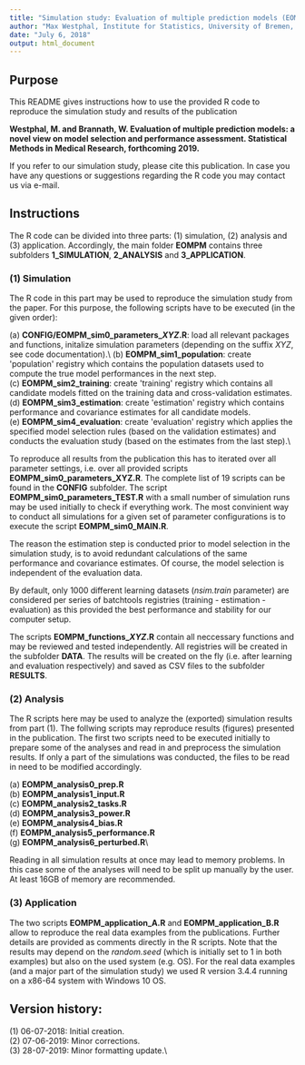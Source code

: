 ```yaml
---
title: "Simulation study: Evaluation of multiple prediction models (EOMPM)"
author: "Max Westphal, Institute for Statistics, University of Bremen, Germany (mwestphal@uni-bremen.de)"
date: "July 6, 2018"
output: html_document
---
```




## Purpose

This README gives instructions how to use the provided R code to reproduce the simulation study and results of the publication 

**Westphal, M. and Brannath, W. Evaluation of multiple prediction models: a novel view on model selection and performance assessment. Statistical Methods in Medical Research, forthcoming 2019.**

If you refer to our simulation study, please cite this publication. In case you have any questions or suggestions regarding the R code you may contact us via e-mail.


## Instructions

The R code can be divided into three parts: (1) simulation, (2) analysis and (3) application. Accordingly, the main folder **EOMPM** contains three subfolders **1_SIMULATION**, **2_ANALYSIS** and **3_APPLICATION**.

### (1) Simulation

The R code in this part may be used to reproduce the simulation study from the paper. For this purpose, the following scripts have to be executed (in the given order):

(a) **CONFIG/EOMPM_sim0_parameters_*XYZ*.R**: load all relevant packages and functions, initalize simulation parameters (depending on the suffix *XYZ*, see code documentation).\ 
(b) **EOMPM_sim1_population**: create 'population' registry which contains the population datasets used to compute the true model performances in the next step.\
(c) **EOMPM_sim2_training**: create 'training' registry which contains all candidate models fitted on the training data and cross-validation estimates.\
(d) **EOMPM_sim3_estimation**: create 'estimation' registry which contains performance and covariance estimates for all candidate models.\
(e) **EOMPM_sim4_evaluation**: create 'evaluation' registry which applies the specified model selection rules (based on the validation estimates) and conducts the evaluation study (based on the estimates from the last step).\

To reproduce all results from the publication this has to iterated over all parameter settings, i.e. over all provided scripts **EOMPM_sim0_parameters_XYZ.R**. The complete list of 19 scripts can be found in the **CONFIG** subfolder. The script **EOMPM_sim0_parameters_TEST.R** with a small number of simulation runs may be used initially to check if everything work. The most convinient way to conduct all simulations for a given set of parameter configurations is to execute the script **EOMPM_sim0_MAIN.R**.

The reason the estimation step is conducted prior to model selection in the simulation study, is to avoid redundant calculations of the same performance and covariance estimates. Of course, the model selection is independent of the evaluation data.

By default, only 1000 different learning datasets (*nsim.train* parameter) are considered per series of batchtools registries (training - estimation - evaluation) as this provided the best performance and stability for our computer setup.

The scripts **EOMPM_functions_*XYZ*.R** contain all neccessary functions and may be reviewed and tested independently. All registries will be created in the subfolder **DATA**. The results will be created on the fly (i.e. after learning and evaluation respectively) and saved as CSV files to the subfolder **RESULTS**. 

### (2) Analysis

The R scripts here may be used to analyze the (exported) simulation results from part (1). The follwing scripts may reproduce results (figures) presented in the publication. The first two scripts need to be executed initially to prepare some of the analyses and read in and preprocess the simulation results. If only a part of the simulations was conducted, the files to be read in need to be modified accordingly.

(a) **EOMPM_analysis0_prep.R**\
(b) **EOMPM_analysis1_input.R**\
(c) **EOMPM_analysis2_tasks.R**\
(d) **EOMPM_analysis3_power.R**\
(e) **EOMPM_analysis4_bias.R**\
(f) **EOMPM_analysis5_performance.R**\
(g) **EOMPM_analysis6_perturbed.R**\

Reading in all simulation results at once may lead to memory problems. In this case some of the analyses will need to be split up manually by the user. At least 16GB of memory are recommended.

### (3) Application

The two scripts **EOMPM_application_A.R** and **EOMPM_application_B.R** allow to reproduce the real data examples from the publications. Further details are provided as comments directly in the R scripts. Note that the results may depend on the *random.seed* (which is initially set to 1 in both examples) but also on the used system (e.g. OS). For the real data examples (and a major part of the simulation study) we used R version 3.4.4 running on a x86-64 system with Windows 10 OS.


## Version history:

(1) 06-07-2018: Initial creation.\
(2) 07-06-2019: Minor corrections.\
(3) 28-07-2019: Minor formatting update.\

